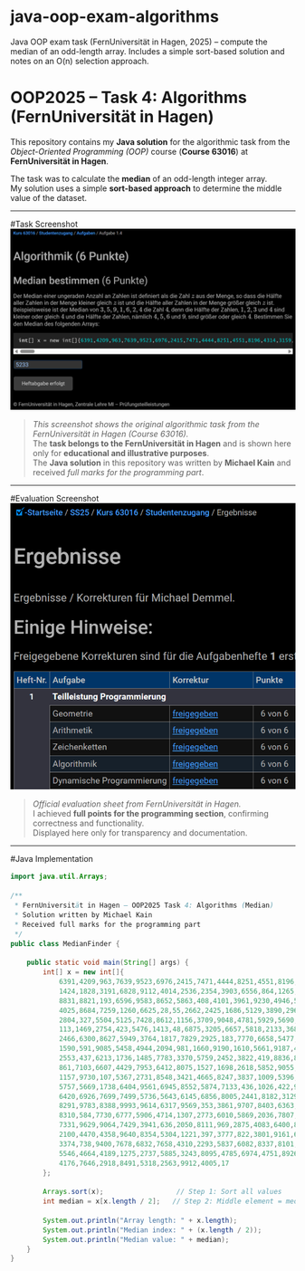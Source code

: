 # java-oop-exam-algorithms
Java OOP exam task (FernUniversität in Hagen, 2025) – compute the median of an odd-length array. Includes a simple sort-based solution and notes on an O(n) selection approach.

# OOP2025 – Task 4: Algorithms (FernUniversität in Hagen)

This repository contains my **Java solution** for the algorithmic task from the *Object-Oriented Programming (OOP)* course (**Course 63016**) at **FernUniversität in Hagen**.

The task was to calculate the **median** of an odd-length integer array.  
My solution uses a simple **sort-based approach** to determine the middle value of the dataset.

---

#Task Screenshot
![OOP Algorithms Task](OOP2025%20-%20task%204%20-%20Algorithmik/OOP2025%20-%20task4%20-%20Algorithmik.png "OOP2025 – Task4 – Algorithmik (FernUniversität in Hagen)")

> *This screenshot shows the original algorithmic task from the FernUniversität in Hagen (Course 63016).*  
> The **task belongs to the FernUniversität in Hagen** and is shown here only for **educational and illustrative purposes**.  
> The **Java solution** in this repository was written by **Michael Kain** and received *full marks for the programming part*.

---

#Evaluation Screenshot
![OOP Evaluation Screenshot](OOP2025%20-%20task%204%20-%20Algorithmik/OOP2025%20-%20task%201-5%20-%20Evaluation%20%26%20Score.png "OOP2025 – Evaluation (FernUniversität in Hagen)")

> *Official evaluation sheet from FernUniversität in Hagen.*  
> I achieved **full points for the programming section**, confirming correctness and functionality.  
> Displayed here only for transparency and documentation.

---

#Java Implementation

```java
import java.util.Arrays;

/**
 * FernUniversität in Hagen – OOP2025 Task 4: Algorithms (Median)
 * Solution written by Michael Kain
 * Received full marks for the programming part
 */
public class MedianFinder {

    public static void main(String[] args) {
        int[] x = new int[]{
            6391,4209,963,7639,9523,6976,2415,7471,4444,8251,4551,8196,4314,3159,139,8708,6459,3591,
            1424,1828,3191,6828,9112,4014,2536,2354,3903,6556,864,1265,4364,3596,5423,6291,3240,
            8831,8821,193,6596,9583,8652,5863,408,4101,3961,9230,4946,5160,4927,3948,8195,9727,
            4025,8684,7259,1260,6625,28,55,2662,2425,1686,5129,3890,2967,8584,8372,1554,3643,1765,
            2804,327,5504,5125,7428,8612,1156,3709,9048,4781,5929,5690,9782,8880,3514,4750,329,
            113,1469,2754,423,5476,1413,48,6875,3205,6657,5818,2133,3685,7219,5595,6079,3019,7480,
            2466,6300,8627,5949,3764,1817,7829,2925,183,7770,6658,5477,2830,2675,2811,8599,9369,
            1590,591,9085,5458,4944,2094,981,1660,9190,1610,5661,9187,4573,7196,2225,4723,9759,
            2553,437,6213,1736,1485,7783,3370,5759,2452,3822,419,8836,8883,9633,2724,7892,5027,
            861,7103,6607,4429,7953,6412,8075,1527,1698,2618,5852,9055,9058,9922,9972,1552,4406,
            1157,9730,107,5367,2731,8548,3421,4665,8247,3837,1009,5396,6950,4149,9380,1834,850,
            5757,5669,1738,6404,9561,6945,8552,5874,7133,436,1026,422,9864,2652,1931,3628,8507,
            6420,6926,7699,7499,5736,5643,6145,6856,8005,2441,8182,3129,1663,9261,6074,4386,4503,
            8291,9783,8388,9993,9614,6317,9569,353,3861,9707,8403,6363,5751,6790,5337,8921,652,
            8310,584,7730,6777,5906,4714,1307,2773,6010,5869,2036,7807,4303,4109,1463,7815,6898,
            7331,9629,9064,7429,3941,636,2050,8111,969,2875,4083,6400,8749,1532,9562,7533,9154,
            2100,4470,4358,9640,8354,5304,1221,397,3777,822,3801,9161,6602,2345,9421,4040,8288,
            3374,738,9400,7678,6832,7658,4310,2293,5837,6082,8337,8101,5233,2526,7183,435,3792,
            5546,4664,4189,1275,2737,5885,3243,8095,4785,6974,4751,8926,2744,885,9129,7006,8892,
            4176,7646,2918,8491,5318,2563,9912,4005,17
        };

        Arrays.sort(x);                  // Step 1: Sort all values
        int median = x[x.length / 2];   // Step 2: Middle element = median

        System.out.println("Array length: " + x.length);
        System.out.println("Median index: " + (x.length / 2));
        System.out.println("Median value: " + median);
    }
}
